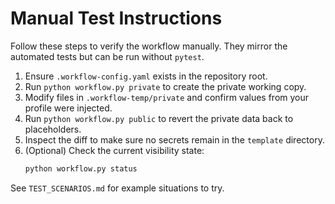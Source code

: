 # Manual Test Instructions

Follow these steps to verify the workflow manually. They mirror the automated tests but can be run without `pytest`.

1. Ensure `.workflow-config.yaml` exists in the repository root.
2. Run `python workflow.py private` to create the private working copy.
3. Modify files in `.workflow-temp/private` and confirm values from your profile were injected.
4. Run `python workflow.py public` to revert the private data back to placeholders.
5. Inspect the diff to make sure no secrets remain in the `template` directory.
6. (Optional) Check the current visibility state:
   ```bash
   python workflow.py status
   ```

See `TEST_SCENARIOS.md` for example situations to try.
